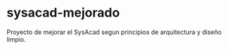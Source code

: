 # sysacad-mejorado
Proyecto de mejorar el SysAcad segun principios de arquitectura y diseño limpio.
